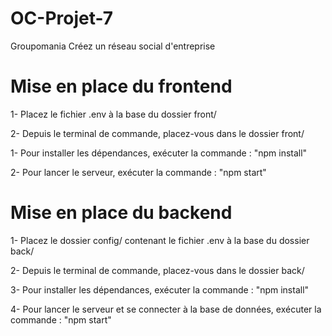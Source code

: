 # OC-Projet-7

Groupomania Créez un réseau social d'entreprise

# Mise en place du frontend

1- Placez le fichier .env à la base du dossier front/

2- Depuis le terminal de commande, placez-vous dans le dossier front/

1- Pour installer les dépendances, exécuter la commande : "npm install"

2- Pour lancer le serveur, exécuter la commande : "npm start"

# Mise en place du backend

1- Placez le dossier config/ contenant le fichier .env à la base du dossier back/

2- Depuis le terminal de commande, placez-vous dans le dossier back/

3- Pour installer les dépendances, exécuter la commande : "npm install"

4- Pour lancer le serveur et se connecter à la base de données, exécuter la commande : "npm start"
